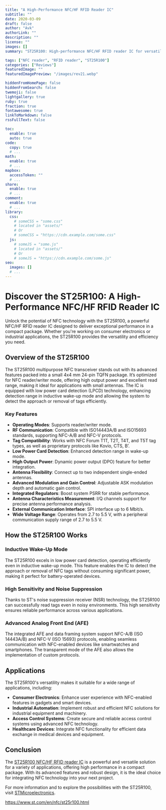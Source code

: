 ```yaml
---
title: "A High-Performance NFC/HF RFID Reader IC"
subtitle: ""
date: 2020-03-09
draft: false
author: "Avk"
authorLink: ""
description: ""
license: ""
images: []
summary: "ST25R100: High-performance NFC/HF RFID reader IC for versatile and efficient applications."

tags: ["NFC reader", "RFID reader", "ST25R100"]
categories: ["Reviews"]
featuredImage: ""
featuredImagePreview: "/images/rev21.webp"

hiddenFromHomePage: false
hiddenFromSearch: false
twemoji: false
lightgallery: true
ruby: true
fraction: true
fontawesome: true
linkToMarkdown: false
rssFullText: false

toc:
  enable: true
  auto: true
code:
  copy: true
  # ...
math:
  enable: true
  # ...
mapbox:
  accessToken: ""
  # ...
share:
  enable: true
  # ...
comment:
  enable: true
  # ...
library:
  css:
    # someCSS = "some.css"
    # located in "assets/"
    # Or
    # someCSS = "https://cdn.example.com/some.css"
  js:
    # someJS = "some.js"
    # located in "assets/"
    # Or
    # someJS = "https://cdn.example.com/some.js"
seo:
  images: []
  # ...
---
```



# Discover the ST25R100: A High-Performance NFC/HF RFID Reader IC

Unlock the potential of NFC technology with the ST25R100, a powerful NFC/HF RFID reader IC designed to deliver exceptional performance in a compact package. Whether you're working on consumer electronics or industrial applications, the ST25R100 provides the versatility and efficiency you need.

## Overview of the ST25R100

The ST25R100 multipurpose NFC transceiver stands out with its advanced features packed into a small 4x4 mm 24-pin TQFN package. It’s optimized for NFC reader/writer mode, offering high output power and excellent read range, making it ideal for applications with small antennas. The IC is equipped with low power card detection (LPCD) technology, enhancing detection range in inductive wake-up mode and allowing the system to detect the approach or removal of tags efficiently.

### Key Features

- **Operating Modes**: Supports reader/writer mode.
- **RF Communication**: Compatible with ISO14443A/B and ISO15693 standards, supporting NFC-A/B and NFC-V protocols.
- **Tag Compatibility**: Works with NFC Forum T1T, T2T, T4T, and T5T tag types, as well as proprietary protocols like Kovio, CTS, B’.
- **Low Power Card Detection**: Enhanced detection range in wake-up mode.
- **High Output Power**: Dynamic power output (DPO) feature for better integration.
- **Antenna Flexibility**: Connect up to two independent single-ended antennas.
- **Advanced Modulation and Gain Control**: Adjustable ASK modulation depth and automatic gain control.
- **Integrated Regulators**: Boost system PSRR for stable performance.
- **Antenna Characteristics Measurement**: I/Q channels support for precise antenna performance analysis.
- **External Communication Interface**: SPI interface up to 6 Mbit/s.
- **Wide Voltage Range**: Operates from 2.7 to 5.5 V, with a peripheral communication supply range of 2.7 to 5.5 V.

## How the ST25R100 Works

### Inductive Wake-Up Mode

The ST25R100 excels in low power card detection, operating efficiently even in inductive wake-up mode. This feature enables the IC to detect the approach or removal of NFC tags without consuming significant power, making it perfect for battery-operated devices.

### High Sensitivity and Noise Suppression

Thanks to ST's noise suppression receiver (NSR) technology, the ST25R100 can successfully read tags even in noisy environments. This high sensitivity ensures reliable performance across various applications.

### Advanced Analog Front End (AFE)

The integrated AFE and data framing system support NFC-A/B (ISO 14443A/B) and NFC-V (ISO 15693) protocols, enabling seamless communication with NFC-enabled devices like smartwatches and smartphones. The transparent mode of the AFE also allows the implementation of custom protocols.

## Applications

The ST25R100's versatility makes it suitable for a wide range of applications, including:

- **Consumer Electronics**: Enhance user experience with NFC-enabled features in gadgets and smart devices.
- **Industrial Automation**: Implement robust and efficient NFC solutions for industrial equipment and machinery.
- **Access Control Systems**: Create secure and reliable access control systems using advanced NFC technology.
- **Healthcare Devices**: Integrate NFC functionality for efficient data exchange in medical devices and equipment.

## Conclusion

The [ST25R100 NFC/HF RFID reader IC](/images/rev2.pdf) is a powerful and versatile solution for a variety of applications, offering high performance in a compact package. With its advanced features and robust design, it is the ideal choice for integrating NFC technology into your next project.

For more information and to explore the possibilities with the ST25R100, visit [STMicroelectronics](https://www.st.com/content/st_com/en.html).


https://www.st.com/en/nfc/st25r100.html